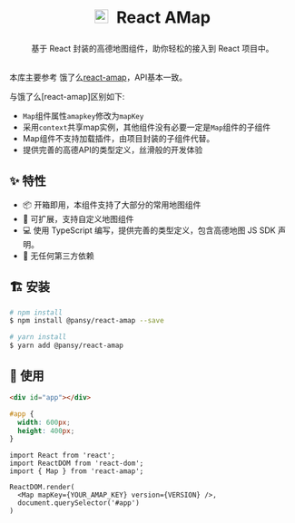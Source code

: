 <h1 align="center" style="line-height: 50px; height: 50px">
  <img height="24" src="https://cdn.jsdelivr.net/gh/wangxingkang/pictures@latest/imgs/amap-logo.svg" />
  <span style="padding-left: 8px">React AMap<span>
</h1>

<div align="center">
  基于 React 封装的高德地图组件，助你轻松的接入到 React 项目中。
</div>

<br />

本库主要参考 饿了么[react-amap](https://github.com/ElemeFE/react-amap)，API基本一致。

与饿了么[react-amap]区别如下:

- `Map`组件属性`amapkey`修改为`mapKey`
- 采用`context`共享map实例，其他组件没有必要一定是`Map`组件的子组件
- Map组件不支持加载插件，由项目封装的子组件代替。
- 提供完善的高德API的类型定义，丝滑般的开发体验

## ✨ 特性

- 📦 开箱即用，本组件支持了大部分的常用地图组件
- 🎉 可扩展，支持自定义地图组件
- 💻 使用 TypeScript 编写，提供完善的类型定义，包含高德地图 JS SDK 声明。
- 💝 无任何第三方依赖

## 🏗 安装

```sh
# npm install
$ npm install @pansy/react-amap --save

# yarn install
$ yarn add @pansy/react-amap
```

## 🔨 使用

```html
<div id="app"></div>
```

```css
#app {
  width: 600px;
  height: 400px;
}
```

```tsx | pure
import React from 'react';
import ReactDOM from 'react-dom';
import { Map } from 'react-amap';

ReactDOM.render(
  <Map mapKey={YOUR_AMAP_KEY} version={VERSION} />,
  document.querySelector('#app')
)
```
